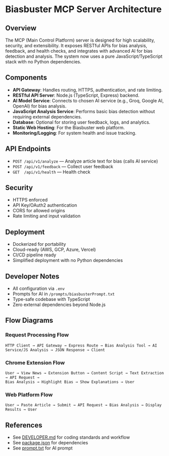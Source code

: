 # Biasbuster MCP Server Architecture

## Overview
The MCP (Main Control Platform) server is designed for high scalability, security, and extensibility. It exposes RESTful APIs for bias analysis, feedback, and health checks, and integrates with advanced AI for bias detection and analysis. The system now uses a pure JavaScript/TypeScript stack with no Python dependencies.

## Components
- **API Gateway**: Handles routing, HTTPS, authentication, and rate limiting.
- **RESTful API Server**: Node.js (TypeScript, Express) backend.
- **AI Model Service**: Connects to chosen AI service (e.g., Groq, Google AI, OpenAI) for bias analysis.
- **JavaScript Analysis Service**: Performs basic bias detection without requiring external dependencies.
- **Database**: Optional for storing user feedback, logs, and analytics.
- **Static Web Hosting**: For the Biasbuster web platform.
- **Monitoring/Logging**: For system health and issue tracking.

## API Endpoints
- `POST /api/v1/analyze` — Analyze article text for bias (calls AI service)
- `POST /api/v1/feedback` — Collect user feedback
- `GET  /api/v1/health` — Health check

## Security
- HTTPS enforced
- API Key/OAuth2 authentication
- CORS for allowed origins
- Rate limiting and input validation

## Deployment
- Dockerized for portability
- Cloud-ready (AWS, GCP, Azure, Vercel)
- CI/CD pipeline ready
- Simplified deployment with no Python dependencies

## Developer Notes
- All configuration via `.env`
- Prompts for AI in `/prompts/biasbusterPrompt.txt`
- Type-safe codebase with TypeScript
- Zero external dependencies beyond Node.js

## Flow Diagrams

### Request Processing Flow

```
HTTP Client → API Gateway → Express Route → Bias Analysis Tool → AI Service/JS Analysis → JSON Response → Client
```

### Chrome Extension Flow

```
User → View News → Extension Button → Content Script → Text Extraction → API Request → 
Bias Analysis → Highlight Bias → Show Explanations → User
```

### Web Platform Flow

```
User → Paste Article → Submit → API Request → Bias Analysis → Display Results → User
```

## References
- See [DEVELOPER.md](DEVELOPER.md) for coding standards and workflow
- See [package.json](package.json) for dependencies
- See [prompt.txt](prompts/biasbusterPrompt.txt) for AI prompt